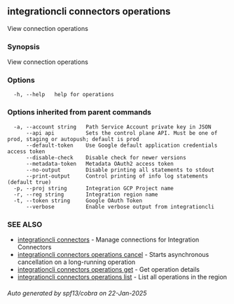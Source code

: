 ## integrationcli connectors operations

View connection operations

### Synopsis

View connection operations

### Options

```
  -h, --help   help for operations
```

### Options inherited from parent commands

```
  -a, --account string   Path Service Account private key in JSON
      --api api          Sets the control plane API. Must be one of prod, staging or autopush; default is prod
      --default-token    Use Google default application credentials access token
      --disable-check    Disable check for newer versions
      --metadata-token   Metadata OAuth2 access token
      --no-output        Disable printing all statements to stdout
      --print-output     Control printing of info log statements (default true)
  -p, --proj string      Integration GCP Project name
  -r, --reg string       Integration region name
  -t, --token string     Google OAuth Token
      --verbose          Enable verbose output from integrationcli
```

### SEE ALSO

* [integrationcli connectors](integrationcli_connectors.md)	 - Manage connections for Integration Connectors
* [integrationcli connectors operations cancel](integrationcli_connectors_operations_cancel.md)	 - Starts asynchronous cancellation on a long-running operation
* [integrationcli connectors operations get](integrationcli_connectors_operations_get.md)	 - Get operation details
* [integrationcli connectors operations list](integrationcli_connectors_operations_list.md)	 - List all operations in the region

###### Auto generated by spf13/cobra on 22-Jan-2025
